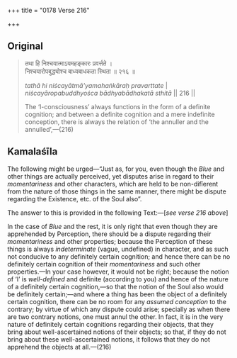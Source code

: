 +++
title = "0178 Verse 216"

+++
## Original 
>
> तथा हि निश्चयात्माऽयमहङ्कारः प्रवर्त्तते ।  
> निश्चयारोपबुद्ध्योश्च बाध्यबाधकता स्थिता ॥ २१६ ॥ 
>
> *tathā hi niścayātmā'yamahaṅkāraḥ pravarttate* \|  
> *niścayāropabuddhyośca bādhyabādhakatā sthitā* \|\| 216 \|\| 
>
> The ‘I-consciousness’ always functions in the form of a definite cognition; and between a definite cognition and a mere indefinite conception, there is always the relation of ‘the annuller and the annulled’,—(216)



## Kamalaśīla

The following might be urged—“Just as, for you, even though the *Blue* and other things are actually perceived, yet disputes arise in regard to their *momentariness* and other characters, which are held to be non-difîerent from the nature of those things in the same manner, there might be dispute regarding the Existence, etc. of the Soul also”.

The answer to this is provided in the following Text:—[*see verse 216 above*]

In the case of *Blue* and the rest, it is only right that even though they are apprehended by Perception, there should be a dispute regarding their *momentariness* and other properties; because the Perception of these things is always *indeterminate* (vague, undefined) in character, and as such not conducive to any definitely certain cognition; and hence there can be no definitely certain cognition of their *momentariness* and such other properties.—In your case however, it would not be right; because the notion of ‘I’ is *well-defined* and definite (according to you) and hence of the nature of a definitely certain cognition,—so that the notion of the Soul also would be definitely certain;—and where a thing has been the object of a definitely certain cognition, there can be no room for any *assumed conception* to the contrary; by virtue of which any dispute could arise; specially as when there are two contrary notions, one must annul the other. In fact, it is in the very nature of definitely certain cognitions regarding their objects, that they bring about well-ascertained notions of their objects; so that, if they do not bring about these well-ascertained notions, it follows that they do not apprehend the objects at all.—(216)


